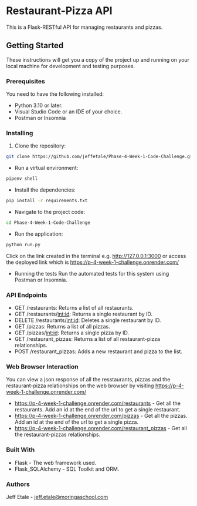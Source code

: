 # Restaurant-Pizza API

This is a Flask-RESTful API for managing restaurants and pizzas.

## Getting Started

These instructions will get you a copy of the project up and running on your local machine for development and testing purposes.

### Prerequisites

You need to have the following installed:
- Python 3.10 or later.
- Visual Studio Code or an IDE of your choice.
- Postman or Insomnia

### Installing
1. Clone the repository:

```bash
git clone https://github.com/jeffetale/Phase-4-Week-1-Code-Challenge.git
```
* Run a virtual environment:
```bash
pipenv shell
```
* Install the dependencies:
```bash
pip install -r requirements.txt
```
* Navigate to the project code:
```bash
cd Phase-4-Week-1-Code-Challenge
```
* Run the application:
```bash
python run.py
```
Click on the link created in the terminal e.g. http://127.0.0.1:3000   or access the deployed link which is https://p-4-week-1-challenge.onrender.com/
* Running the tests
Run the automated tests for this system using Postman or Insomnia.

### API Endpoints
* GET /restaurants: Returns a list of all restaurants.
* GET /restaurants/<int:id>: Returns a single restaurant by ID.
* DELETE /restaurants/<int:id>: Deletes a single restaurant by ID.
* GET /pizzas: Returns a list of all pizzas.
* GET /pizzas/<int:id>: Returns a single pizza by ID.
* GET /restaurant_pizzas: Returns a list of all restaurant-pizza relationships.
* POST /restaurant_pizzas: Adds a new restaurant and pizza to the list.

### Web Browser Interaction
You can view a json response of all the resstaurants, pizzas and the restaurant-pizza relationships on the web browser by visiting https://p-4-week-1-challenge.onrender.com/

* https://p-4-week-1-challenge.onrender.com/restaurants - Get all the restaurants. Add an id at the end of the url to get a single restaurant.
* https://p-4-week-1-challenge.onrender.com/pizzas - Get all the pizzas. Add an id at the end of the url to get a single pizza.
* https://p-4-week-1-challenge.onrender.com/restaurant_pizzas - Get all the restaurant-pizzas relationships.


### Built With
- Flask - The web framework used.
- Flask_SQLAlchemy - SQL Toolkit and ORM.

### Authors
Jeff Etale - jeff.etale@moringaschool.com
